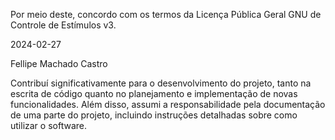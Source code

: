 Por meio deste, concordo com os termos da Licença Pública Geral GNU de Controle de Estímulos v3.

2024-02-27

Fellipe Machado Castro

Contribuí significativamente para o desenvolvimento do projeto, tanto na escrita de código quanto no planejamento e implementação de novas funcionalidades. Além disso, assumi a responsabilidade pela documentação de uma parte do projeto, incluindo instruções detalhadas sobre como utilizar o software.
